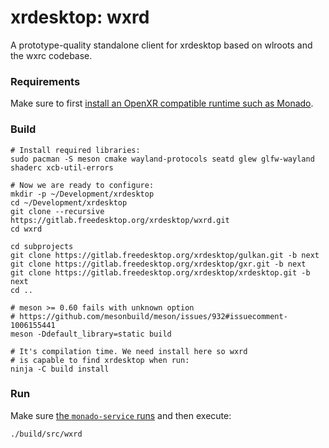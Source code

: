 # xrdesktop: wxrd

A prototype-quality standalone client for xrdesktop based on wlroots and the wxrc codebase.

### Requirements

Make sure to first [install an OpenXR compatible runtime such as Monado](openxr-monado.md).

### Build

```shell
# Install required libraries:
sudo pacman -S meson cmake wayland-protocols seatd glew glfw-wayland shaderc xcb-util-errors

# Now we are ready to configure:
mkdir -p ~/Development/xrdesktop
cd ~/Development/xrdesktop
git clone --recursive https://gitlab.freedesktop.org/xrdesktop/wxrd.git
cd wxrd

cd subprojects
git clone https://gitlab.freedesktop.org/xrdesktop/gulkan.git -b next
git clone https://gitlab.freedesktop.org/xrdesktop/gxr.git -b next
git clone https://gitlab.freedesktop.org/xrdesktop/xrdesktop.git -b next
cd ..

# meson >= 0.60 fails with unknown option
# https://github.com/mesonbuild/meson/issues/932#issuecomment-1006155441
meson -Ddefault_library=static build

# It's compilation time. We need install here so wxrd
# is capable to find xrdesktop when run:
ninja -C build install
```

### Run

Make sure [the `monado-service` runs](openxr-monado.md#run) and then execute:

```shell
./build/src/wxrd
```